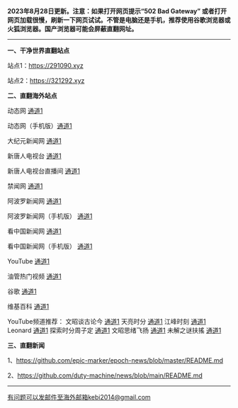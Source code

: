 **2023年8月28日更新。注意：如果打开网页提示“502 Bad Gateway” 或者打开网页加载很慢，刷新一下网页试试。不管是电脑还是手机，推荐使用谷歌浏览器或火狐浏览器。国产浏览器可能会屏蔽直翻网址。**

***

**一、干净世界直翻站点**

站点1：https://291090.xyz

站点2：https://321292.xyz

**二、直翻海外站点**

动态网 [通道1](https://free.dtku13.xyz/20) 

动态网（手机版）[通道1](https://free.dtku13.xyz/21) 

大纪元新闻网 [通道1](https://free.dtku13.xyz/21) 

新唐人电视台 [通道1](https://free.dtku13.xyz/4) 

新唐人电视台直播间 [通道1](https://free.dtku13.xyz/44) 

禁闻网 [通道1](https://free.dtku13.xyz/3) 

阿波罗新闻网 [通道1](https://free.dtku13.xyz/7) 

阿波罗新闻网（手机版） [通道1](https://free.dtku13.xyz/53) 

看中国新闻网 [通道1](https://free.dtku13.xyz/26) 

看中国新闻网（手机版） [通道1](https://free.dtku13.xyz/54) 

YouTube [通道1](https://free.dtku13.xyz/45) 

油管热门视频 [通道1](https://free.dtku13.xyz/55) 

谷歌 [通道1](https://free.dtku13.xyz/62) 

维基百科 [通道1](https://free.dtku13.xyz/63) 

YouTube频道推荐： 文昭谈古论今 [通道1](https://free.dtku13.xyz/46)  天亮时分 [通道1](https://free.dtku13.xyz/47)  江峰时刻 [通道1](https://free.dtku13.xyz/48)  Leonard [通道1](https://free.dtku13.xyz/49)  探索时分周子定 [通道1](https://free.dtku13.xyz/50) 文昭思绪飞扬 [通道1](https://free.dtku13.xyz/51) 未解之谜扶搖 [通道1](https://free.dtku13.xyz/52) 


**三、直翻新闻**

1、https://github.com/epic-marker/epoch-news/blob/master/README.md

2、https://github.com/duty-machine/news/blob/main/README.md

***


有问题可以发邮件至海外邮箱kebi2014@gmail.com